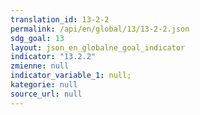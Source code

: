 ```yaml
---
translation_id: 13-2-2
permalink: /api/en/global/13/13-2-2.json
sdg_goal: 13
layout: json_en_globalne_goal_indicator
indicator: "13.2.2"
zmienne: null
indicator_variable_1: null;
kategorie: null
source_url: null
---
```

